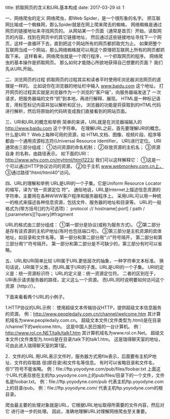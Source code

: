 title: 抓取网页的含义和URL基本构成
date: 2017-03-29
id: 1


一、网络爬虫的定义
网络爬虫，即Web Spider，是一个很形象的名字。
把互联网比喻成一个蜘蛛网，那么Spider就是在网上爬来爬去的蜘蛛。
网络蜘蛛是通过网页的链接地址来寻找网页的。
从网站某一个页面（通常是首页）开始，读取网页的内容，找到在网页中的其它链接地址，
然后通过这些链接地址寻找下一个网页，这样一直循环下去，直到把这个网站所有的网页都抓取完为止。
如果把整个互联网当成一个网站，那么网络蜘蛛就可以用这个原理把互联网上所有的网页都抓取下来。
这样看来，网络爬虫就是一个爬行程序，一个抓取网页的程序。
网络爬虫的基本操作是抓取网页。
那么如何才能随心所欲地获得自己想要的页面？
我们先从URL开始。

二、浏览网页的过程
抓取网页的过程其实和读者平时使用IE浏览器浏览网页的道理是一样的。
比如说你在浏览器的地址栏中输入    www.baidu.com    这个地址。
打开网页的过程其实就是浏览器作为一个浏览的“客户端”，向服务器端发送了 一次请求，把服务器端的文件“抓”到本地，再进行解释、展现。
HTML是一种标记语言，用标签标记内容并加以解析和区分。
浏览器的功能是将获取到的HTML代码进行解析，然后将原始的代码转变成我们直接看到的网站页面。

三、URI和URL的概念和举例
简单的来讲，URL就是在浏览器端输入的    http://www.baidu.com    这个字符串。
在理解URL之前，首先要理解URI的概念。
什么是URI？
Web上每种可用的资源，如 HTML文档、图像、视频片段、程序等都由一个通用资源标志符(Universal Resource Identifier， URI)进行定位。 
URI通常由三部分组成：
①访问资源的命名机制；
②存放资源的主机名；
③资源自身 的名称，由路径表示。
如下面的URI：
http://www.why.com.cn/myhtml/html1223/
我们可以这样解释它：
①这是一个可以通过HTTP协议访问的资源，
②位于主机 www.webmonkey.com.cn上，
③通过路径“/html/html40”访问。 

四、URL的理解和举例
URL是URI的一个子集。它是Uniform Resource Locator的缩写，译为“统一资源定位 符”。
通俗地说，URL是Internet上描述信息资源的字符串，主要用在各种WWW客户程序和服务器程序上。
采用URL可以用一种统一的格式来描述各种信息资源，包括文件、服务器的地址和目录等。
URL的一般格式为(带方括号[]的为可选项)：
protocol :// hostname[:port] / path / [;parameters][?query]#fragment

URL的格式由三部分组成： 
①第一部分是协议(或称为服务方式)。
②第二部分是存有该资源的主机IP地址(有时也包括端口号)。
③第三部分是主机资源的具体地址，如目录和文件名等。
第一部分和第二部分用“://”符号隔开，
第二部分和第三部分用“/”符号隔开。
第一部分和第二部分是不可缺少的，第三部分有时可以省略。 

五、URL和URI简单比较
URI属于URL更低层次的抽象，一种字符串文本标准。
换句话说，URI属于父类，而URL属于URI的子类。URL是URI的一个子集。
URI的定义是：统一资源标识符；
URL的定义是：统一资源定位符。
二者的区别在于，URI表示请求服务器的路径，定义这么一个资源。
而URL同时说明要如何访问这个资源（http://）。




下面来看看两个URL的小例子。

1.HTTP协议的URL示例：
使用超级文本传输协议HTTP，提供超级文本信息服务的资源。 
例：http://www.peopledaily.com.cn/channel/welcome.htm 
其计算机域名为www.peopledaily.com.cn。
超级文本文件(文件类型为.html)是在目录 /channel下的welcome.htm。
这是中国人民日报的一台计算机。 
例：http://www.rol.cn.NET/talk/talk1.htm 
其计算机域名为www.rol.cn.Net。
超级文本文件(文件类型为.html)是在目录/talk下的talk1.htm。
这是瑞得聊天室的地址，可由此进入瑞得聊天室的第1室。

2．文件的URL
用URL表示文件时，服务器方式用file表示，后面要有主机IP地址、文件的存取路 径(即目录)和文件名等信息。
有时可以省略目录和文件名，但“/”符号不能省略。 
例：file://ftp.yoyodyne.com/pub/files/foobar.txt 
上面这个URL代表存放在主机ftp.yoyodyne.com上的pub/files/目录下的一个文件，文件名是foobar.txt。
例：file://ftp.yoyodyne.com/pub 
代表主机ftp.yoyodyne.com上的目录/pub。 
例：file://ftp.yoyodyne.com/ 
代表主机ftp.yoyodyne.com的根目录。 

爬虫最主要的处理对象就是URL，它根据URL地址取得所需要的文件内容，然后对它 进行进一步的处理。
因此，准确地理解URL对理解网络爬虫至关重要。
